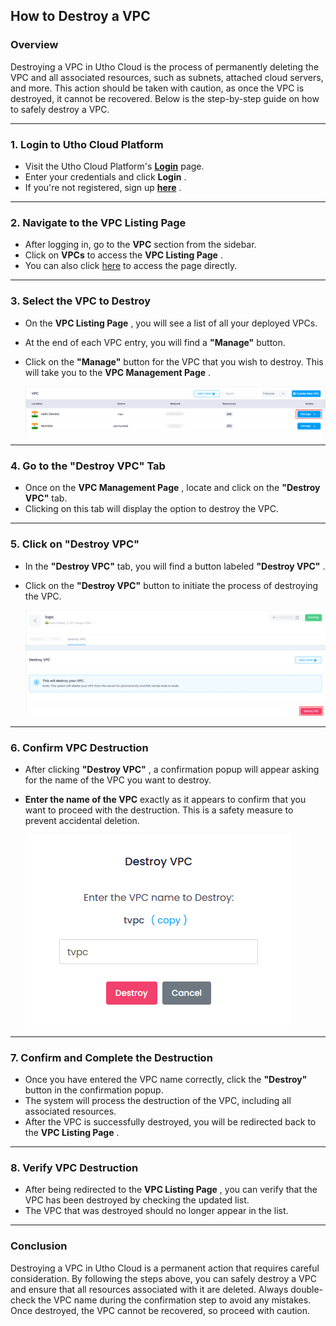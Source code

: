 ## **How to Destroy a VPC**

### **Overview**

Destroying a VPC in Utho Cloud is the process of permanently deleting the VPC and all associated resources, such as subnets, attached cloud servers, and more. This action should be taken with caution, as once the VPC is destroyed, it cannot be recovered. Below is the step-by-step guide on how to safely destroy a VPC.

---

### **1. Login to Utho Cloud Platform**

* Visit the Utho Cloud Platform's **[ Login](https://console.utho.com/login)** page.
* Enter your credentials and click  **Login** .
* If you're not registered, sign up  **[here](https://console.utho.com/signup)** .

---

### **2. Navigate to the VPC Listing Page**

* After logging in, go to the **VPC** section from the sidebar.
* Click on **VPCs** to access the  **VPC Listing Page** .
* You can also click [here](https://console.utho.com/vpc "VPC Listing Page") to access the page directly.

---

### **3. Select the VPC to Destroy**

* On the  **VPC Listing Page** , you will see a list of all your deployed VPCs.
* At the end of each VPC entry, you will find a **"Manage"** button.
* Click on the **"Manage"** button for the VPC that you wish to destroy. This will take you to the  **VPC Management Page** .

  ![1744105537226](image/index/1744105537226.png)

---

### **4. Go to the "Destroy VPC" Tab**

* Once on the  **VPC Management Page** , locate and click on the **"Destroy VPC"** tab.
* Clicking on this tab will display the option to destroy the VPC.

---

### **5. Click on "Destroy VPC"**

* In the **"Destroy VPC"** tab, you will find a button labeled  **"Destroy VPC"** .
* Click on the **"Destroy VPC"** button to initiate the process of destroying the VPC.

  ![1744105659093](image/index/1744105659093.png)

---

### **6. Confirm VPC Destruction**

* After clicking  **"Destroy VPC"** , a confirmation popup will appear asking for the name of the VPC you want to destroy.
* **Enter the name of the VPC** exactly as it appears to confirm that you want to proceed with the destruction. This is a safety measure to prevent accidental deletion.

  ![1744105771924](image/index/1744105771924.png)

---

### **7. Confirm and Complete the Destruction**

* Once you have entered the VPC name correctly, click the **"Destroy"** button in the confirmation popup.
* The system will process the destruction of the VPC, including all associated resources.
* After the VPC is successfully destroyed, you will be redirected back to the  **VPC Listing Page** .

---

### **8. Verify VPC Destruction**

* After being redirected to the  **VPC Listing Page** , you can verify that the VPC has been destroyed by checking the updated list.
* The VPC that was destroyed should no longer appear in the list.

---

### **Conclusion**

Destroying a VPC in Utho Cloud is a permanent action that requires careful consideration. By following the steps above, you can safely destroy a VPC and ensure that all resources associated with it are deleted. Always double-check the VPC name during the confirmation step to avoid any mistakes. Once destroyed, the VPC cannot be recovered, so proceed with caution.
